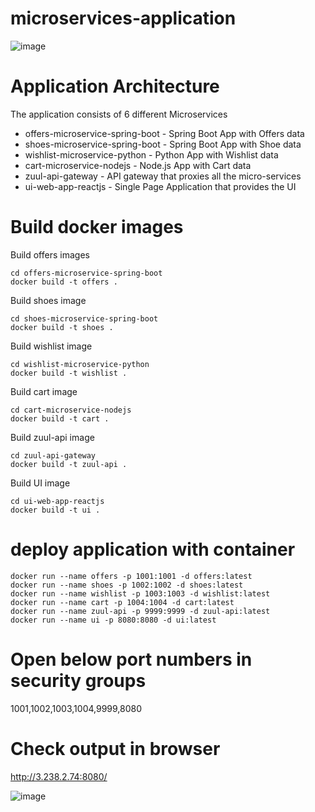 # microservices-application
  ![image](https://user-images.githubusercontent.com/58024415/125563123-0480c2a0-cba4-4f92-b1df-a164e7df00ec.png)
# Application Architecture
  The application consists of 6 different Microservices

  * offers-microservice-spring-boot - Spring Boot App with Offers data
  * shoes-microservice-spring-boot - Spring Boot App with Shoe data
  * wishlist-microservice-python - Python App with Wishlist data
  * cart-microservice-nodejs - Node.js App with Cart data
  * zuul-api-gateway - API gateway that proxies all the micro-services
  * ui-web-app-reactjs - Single Page Application that provides the UI
# Build docker images
  Build offers images
    
    cd offers-microservice-spring-boot
    docker build -t offers .
  Build shoes image
  
    cd shoes-microservice-spring-boot
    docker build -t shoes .
  Build wishlist image  
    
    cd wishlist-microservice-python
    docker build -t wishlist .
  Build cart image 
    
    cd cart-microservice-nodejs
    docker build -t cart .
  Build zuul-api image
    
    cd zuul-api-gateway
    docker build -t zuul-api .
  Build UI image
    
    cd ui-web-app-reactjs
    docker build -t ui .
# deploy application with container
    docker run --name offers -p 1001:1001 -d offers:latest
    docker run --name shoes -p 1002:1002 -d shoes:latest
    docker run --name wishlist -p 1003:1003 -d wishlist:latest
    docker run --name cart -p 1004:1004 -d cart:latest
    docker run --name zuul-api -p 9999:9999 -d zuul-api:latest
    docker run --name ui -p 8080:8080 -d ui:latest
# Open below port numbers in security groups
  1001,1002,1003,1004,9999,8080
# Check output in browser
  http://3.238.2.74:8080/
  
  ![image](https://user-images.githubusercontent.com/58024415/125563967-0e619b01-b5fc-472e-a2c6-3c5e53edee30.png)

